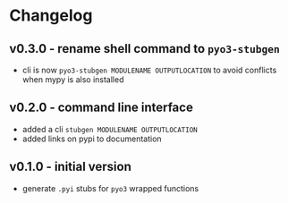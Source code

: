 # Changelog

## v0.3.0 - rename shell command to `pyo3-stubgen`

- cli is now `pyo3-stubgen MODULENAME OUTPUTLOCATION` to avoid conflicts when mypy is also installed

## v0.2.0 - command line interface

- added a cli `stubgen MODULENAME OUTPUTLOCATION`
- added links on pypi to documentation

## v0.1.0 - initial version

- generate `.pyi` stubs for `pyo3` wrapped functions
